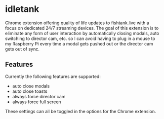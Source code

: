 # idletank
Chrome extension offering quality of life updates to fishtank.live with a focus on dedicated 24/7 streaming devices. The goal of this extension is to eliminate any form of user interaction by automatically closing modals, auto switching to director cam, etc. so I can avoid having to plug in a mouse to my Raspberry Pi every time a modal gets pushed out or the director cam gets out of sync.

## Features
Currently the following features are supported:
- auto close modals
- auto close toasts
- always force director cam
- always force full screen

These settings can all be toggled in the options for the Chrome extension.
